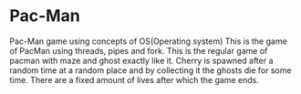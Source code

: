 # Pac-Man
Pac-Man game using concepts of OS(Operating system)
This is the game of PacMan using threads, pipes and fork.
This is the regular game of pacman with maze and ghost exactly like it.
Cherry is spawned after a random time at a random place and by collecting it the ghosts die for some time.
There are a fixed amount of lives after which the game ends.

